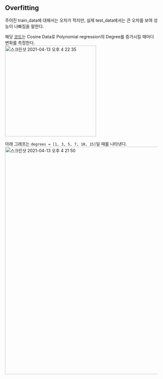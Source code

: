<h2>Overfitting</h2>

주어진 train_data에 대해서는 오차가 적지만, 실제 test_data에서는 큰 오차를 보여 성능이 나빠짐을 말한다.<br>

해당 [코드](https://github.com/evelyn82/Machine-learning/blob/main/Linear%20Regression/Overfitting.py)는 Cosine Data로
Polynomial regression의 Degree를 증가시킬 때마다 변화를 측정한다.<br>
<img width="300" alt="스크린샷 2021-04-13 오후 4 22 35" src="https://user-images.githubusercontent.com/54436228/114514698-8799a700-9c76-11eb-94a8-cae9ef8ad867.png">

아래 그래프는 `degrees = [1, 3, 5, 7, 10, 15]`일 때를 나타낸다.<br>
<img width="751" alt="스크린샷 2021-04-13 오후 4 21 50" src="https://user-images.githubusercontent.com/54436228/114515513-65545900-9c77-11eb-87dc-7bbccb6e1011.png">
